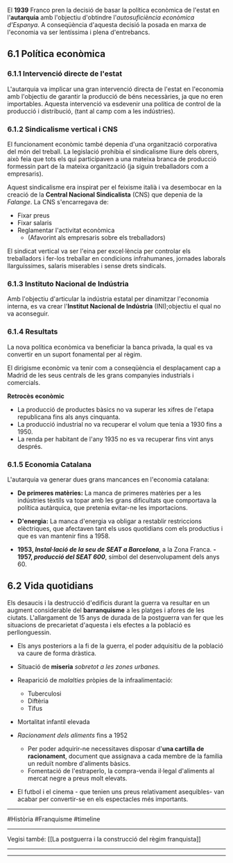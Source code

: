 El **1939** Franco pren la decisió de basar la política econòmica de l'estat en l'**autarquia** amb l'objectiu d'obtindre l'*autosuficiència econòmica d'Espanya*.
A conseqüència d'aquesta decisió la posada en marxa de l'economia va ser lentíssima i plena d'entrebancs.

## 6.1 Política econòmica

### 6.1.1 Intervenció directe de l'estat
L'autarquia va implicar una gran intervenció directa de l'estat en l'economia amb l'objectiu de garantir la producció de béns necessàries, ja que no eren importables. Aquesta intervenció va esdevenir una política de control de la producció i distribució, (tant al camp com a les indústries).

### 6.1.2 Sindicalisme vertical i CNS
El funcionament econòmic també depenia d'una organització corporativa del món del treball. La legislació prohibia el sindicalisme lliure dels obrers, això feia que tots els qui participaven a una mateixa branca de producció formessin part de la mateixa organització (ja siguin treballadors com a empresaris).

Aquest sindicalisme era inspirat per el feixisme italià i va desembocar en la creació de la **Central Nacional Sindicalista** (CNS) que depenia de la *Falange*. La CNS s'encarregava de:
- Fixar preus
- Fixar salaris
- Reglamentar l'activitat econòmica
	- (Afavorint als empresaris sobre els treballadors)

El sindicat vertical va ser l'eina per excel·lència per controlar els treballadors i fer-los treballar en condicions infrahumanes, jornades laborals llarguíssimes, salaris miserables i sense drets sindicals.

### 6.1.3 Instituto Nacional de Indústria
Amb l'objectiu d'articular la indústria estatal per dinamitzar l'economia interna, es va crear l'**Institut Nacional de Indústria** (INI);objectiu el qual no va aconseguir.

### 6.1.4 Resultats
La nova política econòmica va beneficiar la banca privada, la qual es va convertir en un suport fonamental per al règim. 

El dirigisme econòmic va tenir com a conseqüència el desplaçament cap a Madrid de les seus centrals de les grans companyies industrials i comercials.

**Retrocès econòmic**
- La producció de productes bàsics no va superar les xifres de l'etapa republicana fins als anys cinquanta.
- La producció industrial no va recuperar el volum que tenia a 1930 fins a 1950.
- La renda per habitant de l'any 1935 no es va recuperar fins vint anys després.

### 6.1.5 Economia Catalana
L'autarquia va generar dues grans mancances en l'economia catalana:
- **De primeres matèries:**
	La manca de primeres matèries per a les indústries tèxtils va topar amb les grans dificultats que comportava la política autàrquica, que pretenia evitar-ne les importacions.
- **D'energia:**
	La manca d'energia va obligar a restablir restriccions elèctriques, que afectaven tant els usos quotidians com els productius i que es van mantenir fins a 1958.

- **1953, *Instal·lació de la seu de SEAT a Barcelona***, a la Zona Franca.
	**- 1957, *producció del SEAT 600***, símbol del desenvolupament dels anys 60.

## 6.2 Vida quotidians
Els desaucis i la destrucció d'edificis durant la guerra va resultar en un augment considerable del **barranquisme** a les platges i afores de les ciutats.
L'allargament de 15 anys de durada de la postguerra van fer que les situacions de precarietat d'aquesta i els efectes a la població es perllonguessin.
- Els anys posteriors a la fi de la guerra, el poder adquisitiu de la població va caure de forma dràstica.
- Situació de **miseria** *sobretot a les zones urbanes.*
- Reaparició de *malalties* pròpies de la infraalimentació:
	- Tuberculosi
	- Diftèria
	- Tifus

- Mortalitat infantil elevada
- *Racionament dels aliments* fins a 1952
	- Per poder adquirir-ne necessitaves disposar d'**una cartilla de racionament**, document que assignava a cada membre de la familia un reduït nombre d'aliments bàsics.
	- Fomentació de l'estraperlo, la compra-venda il·legal d'aliments al mercat negre a preus molt elevats.

- El futbol i el cinema - que tenien uns preus relativament asequibles- van acabar per convertir-se en els espectacles més importants.
___
#Història #Franquisme #timeline 
___
Vegisi també: [[La postguerra i la construcció del règim franquista]]

<span
class='ob-timelines' 
data-date='1939-00-00-00' 
data-title="Autarquia"
data-class="red" 
data-type='range'
data-end='1953-00-00-00'> 
</span>
___
<span
class='ob-timelines' 
data-date='1953-00-00-00' 
data-title="Fi de l'Autarquia"
data-class='red'
data-type='box' > 
</span>
___